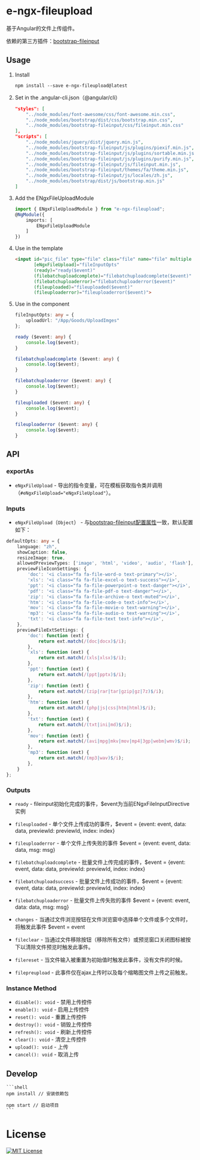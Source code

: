 # e-ngx-fileupload

基于Angular的文件上传组件。

依赖的第三方插件：[bootstrap-fileinput](http://plugins.krajee.com/file-input)

## Usage

1. Install

	```shell
	npm install --save e-ngx-fileupload@latest
	```
	
2. Set in the .angular-cli.json（@angular/cli）

	```json
    "styles": [
        "../node_modules/font-awesome/css/font-awesome.min.css",
        "../node_modules/bootstrap/dist/css/bootstrap.min.css",
        "../node_modules/bootstrap-fileinput/css/fileinput.min.css"
    ],
    "scripts": [
        "../node_modules/jquery/dist/jquery.min.js",
        "../node_modules/bootstrap-fileinput/js/plugins/piexif.min.js",
        "../node_modules/bootstrap-fileinput/js/plugins/sortable.min.js",
        "../node_modules/bootstrap-fileinput/js/plugins/purify.min.js",
        "../node_modules/bootstrap-fileinput/js/fileinput.min.js",
        "../node_modules/bootstrap-fileinput/themes/fa/theme.min.js",
        "../node_modules/bootstrap-fileinput/js/locales/zh.js",
        "../node_modules/bootstrap/dist/js/bootstrap.min.js"
    ]
	```

3. Add the ENgxFileUploadModule

	```typescript
	import { ENgxFileUploadModule } from "e-ngx-fileupload";
	@NgModule({
	    imports: [
	        ENgxFileUploadModule
	    ]
	})
	```

4. Use in the template

	```html
	<input id="pic_file" type="file" class="file" name="file" multiple
           [eNgxFileUpload]="fileInputOpts"
           (ready)="ready($event)"
           (filebatchuploadcomplete)="filebatchuploadcomplete($event)"
           (filebatchuploaderror)="filebatchuploaderror($event)"
           (fileuploaded)="fileuploaded($event)"
           (fileuploaderror)="fileuploaderror($event)">
	```

5. Use in the component

	```typescript
	fileInputOpts: any = {
        uploadUrl: "/App/Goods/UploadImges"
    };

    ready ($event: any) {
        console.log($event);
    }

    filebatchuploadcomplete ($event: any) {
        console.log($event);
    }

    filebatchuploaderror ($event: any) {
        console.log($event);
    }

    fileuploaded ($event: any) {
        console.log($event);
    }

    fileuploaderror ($event: any) {
        console.log($event);
    }
	```

## API

### exportAs

- `eNgxFileUpload` - 导出的指令变量，可在模板获取指令类并调用（`#eNgxFileUpload="eNgxFileUpload"`）。

### Inputs

- `eNgxFileUpload`（`Object`） - 与[bootstrap-fileinput配置属性](http://plugins.krajee.com/file-input#options)一致，默认配置如下：
```typescript
defaultOpts: any = {
    language: "zh",
    showCaption: false,
    resizeImage: true,
    allowedPreviewTypes: ['image', 'html', 'video', 'audio', 'flash'],
    previewFileIconSettings: {
        'doc': '<i class="fa fa-file-word-o text-primary"></i>',
        'xls': '<i class="fa fa-file-excel-o text-success"></i>',
        'ppt': '<i class="fa fa-file-powerpoint-o text-danger"></i>',
        'pdf': '<i class="fa fa-file-pdf-o text-danger"></i>',
        'zip': '<i class="fa fa-file-archive-o text-muted"></i>',
        'htm': '<i class="fa fa-file-code-o text-info"></i>',
        'mov': '<i class="fa fa-file-movie-o text-warning"></i>',
        'mp3': '<i class="fa fa-file-audio-o text-warning"></i>',
        'txt': '<i class="fa fa-file-text text-info"></i>',
    },
    previewFileExtSettings: {
        'doc': function (ext) {
            return ext.match(/(doc|docx)$/i);
        },
        'xls': function (ext) {
            return ext.match(/(xls|xlsx)$/i);
        },
        'ppt': function (ext) {
            return ext.match(/(ppt|pptx)$/i);
        },
        'zip': function (ext) {
            return ext.match(/(zip|rar|tar|gzip|gz|7z)$/i);
        },
        'htm': function (ext) {
            return ext.match(/(php|js|css|htm|html)$/i);
        },
        'txt': function (ext) {
            return ext.match(/(txt|ini|md)$/i);
        },
        'mov': function (ext) {
            return ext.match(/(avi|mpg|mkv|mov|mp4|3gp|webm|wmv)$/i);
        },
        'mp3': function (ext) {
            return ext.match(/(mp3|wav)$/i);
        },
    }
};
```

### Outputs

- `ready` - fileinput初始化完成的事件，$event为当前ENgxFileInputDirective实例

- `fileuploaded` - 单个文件上传成功的事件，$event = {event: event, data: data, previewId: previewId, index: index}

- `fileuploaderror` - 单个文件上传失败的事件 $event = {event: event, data: data, msg: msg}

- `filebatchuploadcomplete` - 批量文件上传完成的事件，$event = {event: event, data: data, previewId: previewId, index: index}

- `filebatchuploadsuccess` - 批量文件上传成功的事件，$event = {event: event, data: data, previewId: previewId, index: index}

- `filebatchuploaderror` - 批量文件上传失败的事件 $event = {event: event, data: data, msg: msg}

- `changes` - 当通过文件浏览按钮在文件浏览窗中选择单个文件或多个文件时，将触发此事件 $event = event

- `fileclear` - 当通过文件移除按钮（移除所有文件）或预览窗口关闭图标被按下以清除文件预览时触发此事件。

- `filereset` - 当文件输入被重置为初始值时触发此事件，没有文件的时候。

- `filepreupload` - 此事件仅在ajax上传时以及每个缩略图文件上传之前触发。


### Instance Method

- `disable(): void` - 禁用上传控件
- `enable(): void` - 启用上传控件
- `reset(): void` - 重置上传控件
- `destroy(): void` - 销毁上传控件
- `refresh(): void` - 刷新上传控件
- `clear(): void` - 清空上传控件
- `upload(): void` - 上传
- `cancel(): void` - 取消上传

## Develop

	```shell
	npm install // 安装依赖包
	
	npm start // 启动项目
	```

# License

[![MIT License](https://img.shields.io/badge/license-MIT-blue.svg?style=flat)](/LICENSE)
